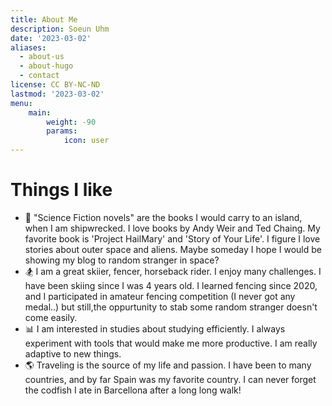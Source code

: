 ```yaml
---
title: About Me
description: Soeun Uhm
date: '2023-03-02'
aliases:
  - about-us
  - about-hugo
  - contact
license: CC BY-NC-ND
lastmod: '2023-03-02'
menu:
    main: 
        weight: -90
        params:
            icon: user
---
```


# Things I like

- 📖 "Science Fiction novels" are the books I would carry to an island, when I am shipwrecked. I love books by Andy Weir and Ted Chaing. My favorite book is 'Project HailMary' and  'Story of Your Life'. I figure I love stories about outer space and aliens. Maybe someday I hope I would be showing my blog to random stranger in space? 
- 🏂 I am a great skiier, fencer, horseback rider. I enjoy many challenges. I have been skiing since I was 4 years old. I learned fencing since 2020, and I participated in amateur fencing competition (I never got any medal..) but still,the oppurtunity to stab some random stranger doesn't come easily.
- 📊 I am interested in studies about studying efficiently. I always experiment with tools that would make me more productive. I am really adaptive to new things. 
- 🌎 Traveling is the source of my life and passion. I have been to many countries, and by far Spain was my favorite country. I can never forget the codfish I ate in Barcellona after a long long walk! 
